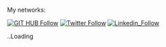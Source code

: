 My networks:

[![GIT HUB Follow](https://img.shields.io/badge/GitHub-100000?style=for-the-badge&logo=github&logoColor=white)](https://github.com/gnieto11)
[![Twitter Follow](https://img.shields.io/badge/Twitter-1DA1F2?style=for-the-badge&logo=twitter&logoColor=white)](https://twitter.com/gonzalonietot)
[![Linkedin_Follow](https://img.shields.io/badge/LinkedIn-0077B5?style=for-the-badge&logo=linkedin&logoColor=white)](https://www.linkedin.com/in/gonzalo-nieto-03508a199/)

..Loading
